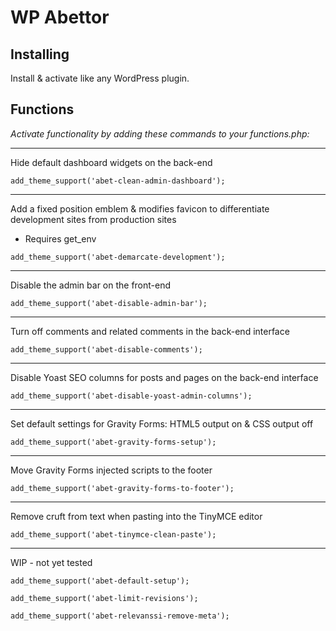 # WP Abettor

## Installing

Install & activate like any WordPress plugin.

## Functions

*Activate functionality by adding these commands to your functions.php:*

---

Hide default dashboard widgets on the back-end

`add_theme_support('abet-clean-admin-dashboard');`

---

Add a fixed position emblem & modifies favicon to differentiate development sites from production sites
 * Requires get_env

`add_theme_support('abet-demarcate-development');`

---

Disable the admin bar on the front-end

`add_theme_support('abet-disable-admin-bar');`

---

Turn off comments and related comments in the back-end interface

`add_theme_support('abet-disable-comments');`

---

Disable Yoast SEO columns for posts and pages on the back-end interface

`add_theme_support('abet-disable-yoast-admin-columns');`

---

Set default settings for Gravity Forms: HTML5 output on & CSS output off

`add_theme_support('abet-gravity-forms-setup');`

---

Move Gravity Forms injected scripts to the footer

`add_theme_support('abet-gravity-forms-to-footer');`

---

Remove cruft from text when pasting into the TinyMCE editor

`add_theme_support('abet-tinymce-clean-paste');`

---

WIP - not yet tested

`add_theme_support('abet-default-setup');`

`add_theme_support('abet-limit-revisions');`

`add_theme_support('abet-relevanssi-remove-meta');`
